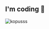 ## I'm coding 🫡

![kopusss](https://user-images.githubusercontent.com/77541682/225645570-7345c3f3-8885-482b-b88e-c748cd39c100.png)






